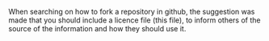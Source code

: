 When searching on how to fork a repository in github, the suggestion was made that you should include a licence file (this file), to inform others of the source of the information and how they should use it.
